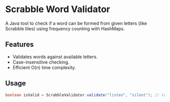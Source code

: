 # Scrabble Word Validator 

A Java tool to check if a word can be formed from given letters (like Scrabble tiles) using frequency counting with HashMaps.

## Features
- Validates words against available letters.
- Case-insensitive checking.
- Efficient O(n) time complexity.

## Usage
```java
boolean isValid = ScrabbleValidator.validate("listen", "silent"); // true
